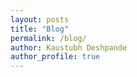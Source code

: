```yaml
---
layout: posts
title: "Blog"
permalink: /blog/
author: Kaustubh Deshpande
author_profile: true
---
```

